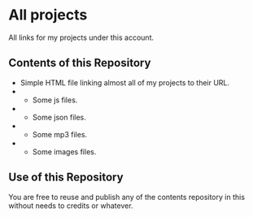 # All projects
All links for my projects under this account.

## Contents of this Repository

- Simple HTML file linking almost all of my projects to their URL.
- - Some js files.
- - Some json files.
- - Some mp3 files.
- - Some images files.

## Use of this Repository
You are free to reuse and publish any of the contents repository in this without needs to credits or whatever.
